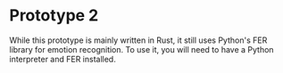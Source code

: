 # Prototype 2

While this prototype is mainly written in Rust, it still uses Python's FER library
for emotion recognition. To use it, you will need to have a Python interpreter and
FER installed.